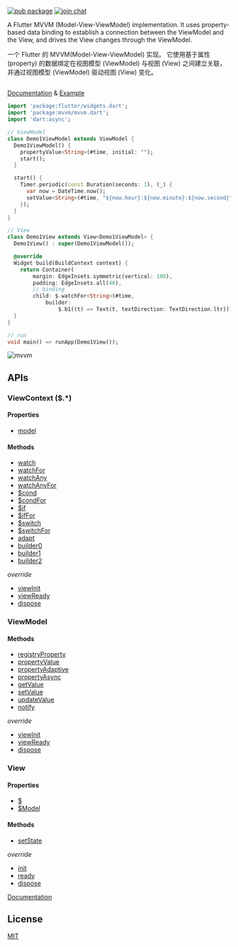 
[![pub package](https://img.shields.io/pub/v/mvvm.svg)](https://pub.dev/packages/mvvm)
[![join chat](https://badges.gitter.im/unicreators/mvvm.svg)](https://gitter.im/unicreators/mvvm)



A Flutter MVVM (Model-View-ViewModel) implementation. It uses property-based data binding to establish a connection between the ViewModel and the View, and drives the View changes through the ViewModel.
  
  

一个 Flutter 的 MVVM(Model-View-ViewModel) 实现。 它使用基于属性 (property) 的数据绑定在视图模型 (ViewModel) 与视图 (View) 之间建立关联，并通过视图模型 (ViewModel) 驱动视图 (View) 变化。 
  
##   

[Documentation](https://pub.dev/documentation/mvvm/latest/mvvm/mvvm-library.html)  & [Example](./example/lib/main.dart) 


 
```dart
import 'package:flutter/widgets.dart';
import 'package:mvvm/mvvm.dart';
import 'dart:async';

// ViewModel
class Demo1ViewModel extends ViewModel {
  Demo1ViewModel() {
    propertyValue<String>(#time, initial: "");
    start();
  }

  start() {
    Timer.periodic(const Duration(seconds: 1), (_) {
      var now = DateTime.now();
      setValue<String>(#time, "${now.hour}:${now.minute}:${now.second}");
    });
  }
}

// View
class Demo1View extends View<Demo1ViewModel> {
  Demo1View() : super(Demo1ViewModel());

  @override
  Widget build(BuildContext context) {
    return Container(
        margin: EdgeInsets.symmetric(vertical: 100),
        padding: EdgeInsets.all(40),
        // binding
        child: $.watchFor<String>(#time,
            builder:
                $.b1((t) => Text(t, textDirection: TextDirection.ltr))));
  }
}

// run
void main() => runApp(Demo1View());

```


![mvvm](./img.png)


## APIs

### ViewContext ($.*)

#### Properties

* [model](./APIs.md#viewcontextmodel)

#### Methods

* [watch](./APIs.md#watch)
* [watchFor](./APIs.md#watchfor)
* [watchAny](./APIs.md#watchany)
* [watchAnyFor](./APIs.md#watchanyfor)
* [$cond](./APIs.md#cond)
* [$condFor](./APIs.md#condfor)
* [$if](./APIs.md#if)
* [$ifFor](./APIs.md#iffor)
* [$switch](./APIs.md#switch)
* [$switchFor](./APIs.md#switchfor)
* [adapt](./APIs.md#adapt)
* [builder0](./APIs.md#builder0)
* [builder1](./APIs.md#builder1)
* [builder2](./APIs.md#builder2)

*override*

* [viewInit](./APIs.md#viewcontextviewinit)
* [viewReady](./APIs.md#viewcontextviewready)
* [dispose](./APIs.md#viewcontextdispose)

### ViewModel

#### Methods

* [registryProperty](./APIs.md#registryproperty)
* [propertyValue](./APIs.md#propertyvalue)
* [propertyAdaptive](./APIs.md#propertyadaptive)
* [propertyAsync](./APIs.md#propertyasync)
* [getValue](./APIs.md#getvalue)
* [setValue](./APIs.md#setvalue)
* [updateValue](./APIs.md#updatevalue)
* [notify](./APIs.md#notify)

*override*

* [viewInit](./APIs.md#viewmodelviewinit)
* [viewReady](./APIs.md#viewmodelviewready)
* [dispose](./APIs.md#viewmodeldispose)


### View

#### Properties

* [$](./APIs.md#viewviewcontext)
* [$Model](./APIs.md#model)

#### Methods

* [setState](./APIs.md#setstate)

*override*

* [init](./APIs.md#init)
* [ready](./APIs.md#ready)
* [dispose](./APIs.md#viewdispose)



[Documentation](https://pub.dev/documentation/mvvm/latest/mvvm/mvvm-library.html)



## License

[MIT](LICENSE)